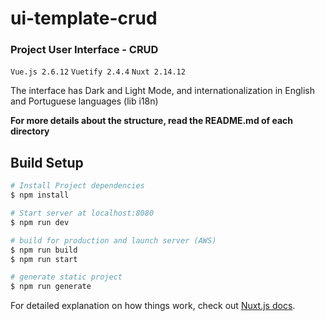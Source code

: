 # ui-template-crud
### Project User Interface - CRUD
`Vue.js 2.6.12`
`Vuetify 2.4.4`
`Nuxt 2.14.12`

The interface has Dark and Light Mode, and internationalization in English and Portuguese languages (lib i18n)

**For more details about the structure, read the README.md of each directory**

## Build Setup

```bash
# Install Project dependencies
$ npm install

# Start server at localhost:8080
$ npm run dev

# build for production and launch server (AWS)
$ npm run build
$ npm run start

# generate static project
$ npm run generate
```

For detailed explanation on how things work, check out [Nuxt.js docs](https://nuxtjs.org).
